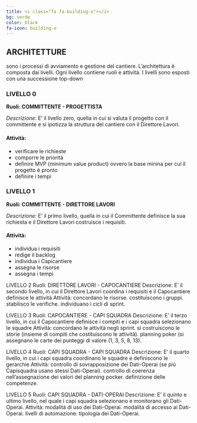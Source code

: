 ```yaml
---
title: <i class="fa fa-building-o"></i>
bg: verde
color: black
fa-icon: building-o
---
```



## ARCHITETTURE 

sono i processi di avviamento e gestione del cantiere. L’architettura è composta dai livelli. Ogni livello contiene ruoli e attività. I livelli sono esposti con una successione top-down

### LIVELLO 0 

**Ruoli: COMMITTENTE - PROGETTISTA**

*Descrizione*: E’ il livello zero, quella in cui si valuta il progetto con il committente  e si ipotizza la struttura del cantiere con il Direttore Lavori.

#### Attività: 

* verificare le richieste
* comporre le priorità
* definire MVP (minimum value product) ovvero la base minina per cui il progetto è pronto
* definire i tempi

### LIVELLO 1 

**Ruoli: COMMITTENTE - DIRETTORE LAVORI**

*Descrizione*: E’ il primo livello, quella in cui il Committente definisce la sua richiesta e il Direttore Lavori costruisce i requisiti.

#### Attività:

* individua i requisiti
* redige il backlog
* individua i Capicantiere
* assegna le risorse
* assegna i tempi

LIVELLO 2 
Ruoli: DIRETTORE LAVORI - CAPOCANTIERE
Descrizione: E’ il secondo livello, in cui il Direttore Lavori coordina i requisiti e il Capocantiere definisce le attività
Attività:
concordano le risorse.
costituiscono i gruppi.
stabilisco le verifiche.
individuano i cicli di sprint.

LIVELLO 3 
Ruoli: CAPOCANTIERE - CAPI SQUADRA
Descrizione: E’ il terzo livello, in cui il Capocantiere definisce i compiti e i capi squadra selezionano le squadre
Attività:
concordano le attività negli sprint.
si costruiscono le storie (insieme di compiti che costituiscono le attività).
planning poker (si assegnano le carte dei punteggi di valore (1, 3, 5, 8, 13).

LIVELLO 4 
Ruoli: CAPI SQUADRA - CAPI SQUADRA
Descrizione: E’ il quarto livello, in cui i capi squadra coordinano le squadre e definiscono le gerarchie
Attività:
controllo di sovrapposizione dei Dati-Operai (se più Capisquadra usano stessi Dati-Operai).
controllo di coerenza nell’assegnazione dei valori del planning pocker.
definizione delle competenze.

LIVELLO 5 
Ruoli: CAPI SQUADRA - DATI-OPERAI
Descrizione: E’ il quinto e ultimo livello, nel quale i capi squadra selezionano e monitorano gli Dati-Operai. 
Attività:
modalità di uso dei Dati-Operai.
modalità di accesso ai Dati-Operai.
livelli di automazione.
tipologia dei Dati-Operai.
